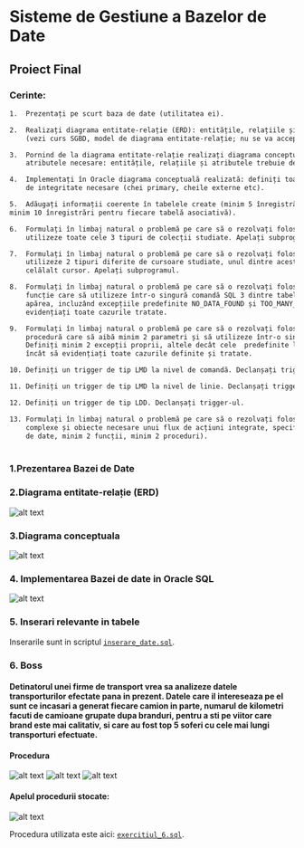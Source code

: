 # Sisteme de Gestiune a Bazelor de Date
## Proiect Final
### Cerinte:
```txt
1.  Prezentați pe scurt baza de date (utilitatea ei).

2.  Realizați diagrama entitate-relație (ERD): entitățile, relațiile și atributele trebuie definite în limba română
    (vezi curs SGBD, model de diagrama entitate-relație; nu se va accepta alt format).

3.  Pornind de la diagrama entitate-relație realizați diagrama conceptuală a modelului propus, integrând toate
    atributele necesare: entitățile, relațiile și atributele trebuie definite în limba română.

4.  Implementați în Oracle diagrama conceptuală realizată: definiți toate tabelele, adăugând toate  constrângerile 
    de integritate necesare (chei primary, cheile externe etc).

5.  Adăugați informații coerente în tabelele create (minim 5 înregistrări pentru fiecare entitate independentă; 
minim 10 înregistrări pentru fiecare tabelă asociativă).

6.  Formulați în limbaj natural o problemă pe care să o rezolvați folosind un subprogram stocat independent care să
    utilizeze toate cele 3 tipuri de colecții studiate. Apelați subprogramul.

7.  Formulați în limbaj natural o problemă pe care să o rezolvați folosind un subprogram stocat independent care să
    utilizeze 2 tipuri diferite de cursoare studiate, unul dintre acestea fiind cursor parametrizat, dependent de
    celălalt cursor. Apelați subprogramul.

8.  Formulați în limbaj natural o problemă pe care să o rezolvați folosind un subprogram stocat independent de tip
    funcție care să utilizeze într-o singură comandă SQL 3 dintre tabelele create. Tratați toate excepțiile care pot
    apărea, incluzând excepțiile predefinite NO_DATA_FOUND și TOO_MANY_ROWS. Apelați subprogramul astfel încât să
    evidențiați toate cazurile tratate.

9.  Formulați în limbaj natural o problemă pe care să o rezolvați folosind un subprogram stocat independent de tip
    procedură care să aibă minim 2 parametri și să utilizeze într-o singură  comandă SQL 5 dintre tabelele create.
    Definiți minim 2 excepții proprii, altele decât cele  predefinite la nivel de sistem. Apelați subprogramul astfel
    încât să evidențiați toate cazurile definite și tratate. 

10. Definiți un trigger de tip LMD la nivel de comandă. Declanșați trigger-ul.

11. Definiți un trigger de tip LMD la nivel de linie. Declanșați trigger-ul.

12. Definiți un trigger de tip LDD. Declanșați trigger-ul.

13. Formulați în limbaj natural o problemă pe care să o rezolvați folosind un pachet care să includă tipuri de date
    complexe și obiecte necesare unui flux de acțiuni integrate, specifice bazei de date definite (minim 2 tipuri
    de date, minim 2 funcții, minim 2 proceduri).
```
#
### 1.Prezentarea Bazei de Date
### 2.Diagrama entitate-relație (ERD)
![alt text](images/ERD.png)
### 3.Diagrama conceptuala
![alt text](images/conceptuala.png)
### 4. Implementarea Bazei de date in Oracle SQL
![alt text](images/diagrama_generata.png)
### 5. Inserari relevante in tabele
Inserarile sunt in scriptul [`inserare_date.sql`](inserare_date.sql).
### 6. Boss
#### Detinatorul unei firme de transport vrea sa analizeze datele transporturilor efectate pana in prezent. Datele care il intereseaza pe el sunt ce incasari a generat fiecare camion in parte, numarul de kilometri facuti de camioane grupate dupa branduri, pentru a sti pe viitor care brand este mai calitativ, si care au fost top 5 soferi cu cele mai lungi transporturi efectuate.
#### Procedura
![alt text](images/6.1.png)
![alt text](images/6.2.png)
![alt text](images/6.3.png)
#### Apelul procedurii stocate:
![alt text](images/6.4.png)

Procedura utilizata este aici: [`exercitiul_6.sql`](exercitiul_6.sql).
